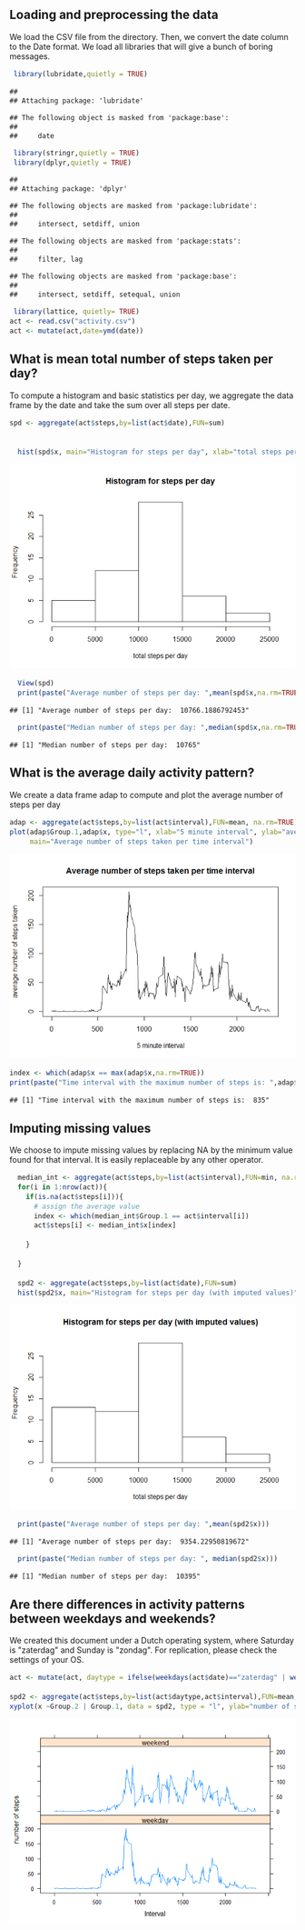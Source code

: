 



## Loading and preprocessing the data

We load the CSV file from the directory. Then, we convert the date column to the Date format. We load all
libraries that will give a bunch of boring messages. 



```r
 library(lubridate,quietly = TRUE)
```

```
## 
## Attaching package: 'lubridate'
```

```
## The following object is masked from 'package:base':
## 
##     date
```

```r
 library(stringr,quietly = TRUE)
 library(dplyr,quietly = TRUE)
```

```
## 
## Attaching package: 'dplyr'
```

```
## The following objects are masked from 'package:lubridate':
## 
##     intersect, setdiff, union
```

```
## The following objects are masked from 'package:stats':
## 
##     filter, lag
```

```
## The following objects are masked from 'package:base':
## 
##     intersect, setdiff, setequal, union
```

```r
 library(lattice, quietly= TRUE)
act <- read.csv("activity.csv")
act <- mutate(act,date=ymd(date))
```




## What is mean total number of steps taken per day?

To compute a histogram and basic statistics per day, we aggregate the data frame by the date and take the sum over all steps per date. 


```r
spd <- aggregate(act$steps,by=list(act$date),FUN=sum)
  
  
  hist(spd$x, main="Histogram for steps per day", xlab="total steps per day")
```

![](PA1_template_files/figure-html/unnamed-chunk-2-1.png)<!-- -->

```r
  View(spd)
  print(paste("Average number of steps per day: ",mean(spd$x,na.rm=TRUE)))
```

```
## [1] "Average number of steps per day:  10766.1886792453"
```

```r
  print(paste("Median number of steps per day: ",median(spd$x,na.rm=TRUE)))
```

```
## [1] "Median number of steps per day:  10765"
```


## What is the average daily activity pattern?

We create a data frame adap to compute and plot the average number of steps per day



```r
adap <- aggregate(act$steps,by=list(act$interval),FUN=mean, na.rm=TRUE)
plot(adap$Group.1,adap$x, type="l", xlab="5 minute interval", ylab="average number of steps taken", 
     main="Average number of steps taken per time interval")
```

![](PA1_template_files/figure-html/unnamed-chunk-3-1.png)<!-- -->

```r
index <- which(adap$x == max(adap$x,na.rm=TRUE))
print(paste("Time interval with the maximum number of steps is: ",adap$Group.1[index]))
```

```
## [1] "Time interval with the maximum number of steps is:  835"
```



## Imputing missing values

We choose to impute missing values by replacing NA by the minimum value found for that interval. It is easily replaceable by any other operator.


```r
  median_int <- aggregate(act$steps,by=list(act$interval),FUN=min, na.rm=TRUE)
  for(i in 1:nrow(act)){
    if(is.na(act$steps[i])){
      # assign the average value
      index <- which(median_int$Group.1 == act$interval[i])
      act$steps[i] <- median_int$x[index]
      
    }
    
  }
  
  spd2 <- aggregate(act$steps,by=list(act$date),FUN=sum)
  hist(spd2$x, main="Histogram for steps per day (with imputed values)", xlab="total steps per day")
```

![](PA1_template_files/figure-html/unnamed-chunk-4-1.png)<!-- -->

```r
  print(paste("Average number of steps per day: ",mean(spd2$x)))
```

```
## [1] "Average number of steps per day:  9354.22950819672"
```

```r
  print(paste("Median number of steps per day: ", median(spd2$x)))
```

```
## [1] "Median number of steps per day:  10395"
```




## Are there differences in activity patterns between weekdays and weekends?

We created this document under a Dutch operating system, where Saturday is "zaterdag" and Sunday is "zondag". For replication, please check the settings of your OS.


```r
act <- mutate(act, daytype = ifelse(weekdays(act$date)=="zaterdag" | weekdays(act$date)=="zondag","weekend", "weekday"))

spd2 <- aggregate(act$steps,by=list(act$daytype,act$interval),FUN=mean, na.rm=TRUE)
xyplot(x ~Group.2 | Group.1, data = spd2, type = "l", ylab="number of steps", xlab= "Interval", layout = c(1, 2))
```

![](PA1_template_files/figure-html/unnamed-chunk-5-1.png)<!-- -->


